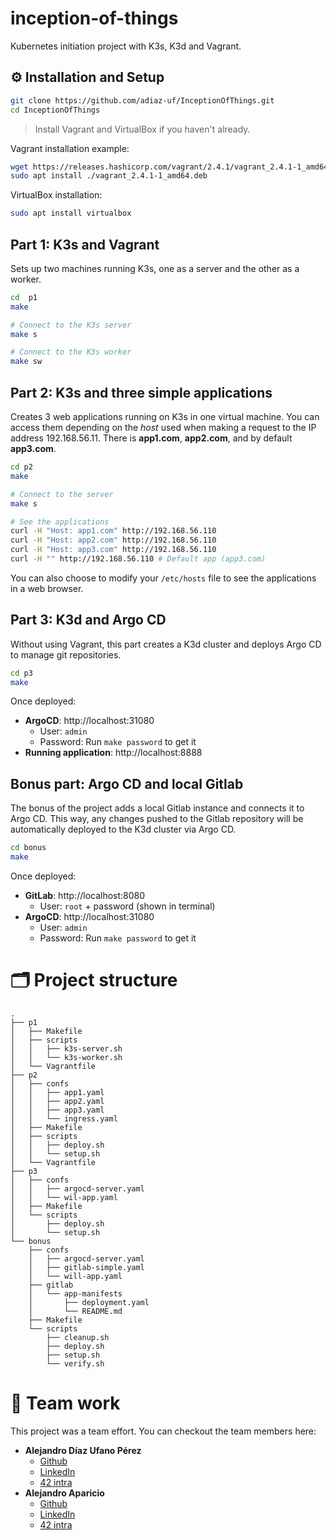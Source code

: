 # inception-of-things

Kubernetes initiation project with K3s, K3d and Vagrant.

## ⚙️ Installation and Setup

```bash
git clone https://github.com/adiaz-uf/InceptionOfThings.git
cd InceptionOfThings
```

> Install Vagrant and VirtualBox if you haven't already.

Vagrant installation example:

```bash
wget https://releases.hashicorp.com/vagrant/2.4.1/vagrant_2.4.1-1_amd64.deb
sudo apt install ./vagrant_2.4.1-1_amd64.deb
```

VirtualBox installation:

```bash
sudo apt install virtualbox
```

## Part 1: K3s and Vagrant

Sets up two machines running K3s, one as a server and the other as a worker.

```bash
cd  p1
make

# Connect to the K3s server
make s

# Connect to the K3s worker
make sw
```

## Part 2: K3s and three simple applications

Creates 3 web applications running on K3s in one virtual machine. You can access them depending on the _host_ used when making a request to the IP address 192.168.56.11. There is **app1.com**, **app2.com**, and by default **app3.com**.

```bash
cd p2
make

# Connect to the server
make s

# See the applications
curl -H "Host: app1.com" http://192.168.56.110
curl -H "Host: app2.com" http://192.168.56.110
curl -H "Host: app3.com" http://192.168.56.110
curl -H "" http://192.168.56.110 # Default app (app3.com)
```

You can also choose to modify your `/etc/hosts` file to see the applications in a web browser.

## Part 3: K3d and Argo CD

Without using Vagrant, this part creates a K3d cluster and deploys Argo CD to manage git repositories.

```bash
cd p3
make
```

Once deployed:

-   **ArgoCD**: http://localhost:31080
    -   User: `admin`
    -   Password: Run `make password` to get it
-   **Running application**: http://localhost:8888

## Bonus part: Argo CD and local Gitlab

The bonus of the project adds a local Gitlab instance and connects it to Argo CD. This way, any changes pushed to the Gitlab repository will be automatically deployed to the K3d cluster via Argo CD.

```bash
cd bonus
make
```

Once deployed:

-   **GitLab**: http://localhost:8080
    -   User: `root` + password (shown in terminal)
-   **ArgoCD**: http://localhost:31080
    -   User: `admin`
    -   Password: Run `make password` to get it

# 🗂️ Project structure

```
.
├── p1
│   ├── Makefile
│   ├── scripts
│   │   ├── k3s-server.sh
│   │   └── k3s-worker.sh
│   └── Vagrantfile
├── p2
│   ├── confs
│   │   ├── app1.yaml
│   │   ├── app2.yaml
│   │   ├── app3.yaml
│   │   └── ingress.yaml
│   ├── Makefile
│   ├── scripts
│   │   ├── deploy.sh
│   │   └── setup.sh
│   └── Vagrantfile
├── p3
│   ├── confs
│   │   ├── argocd-server.yaml
│   │   └── wil-app.yaml
│   ├── Makefile
│   └── scripts
│       ├── deploy.sh
│       └── setup.sh
└── bonus
    ├── confs
    │   ├── argocd-server.yaml
    │   ├── gitlab-simple.yaml
    │   └── will-app.yaml
    ├── gitlab
    │   └── app-manifests
    │       ├── deployment.yaml
    │       └── README.md
    ├── Makefile
    └── scripts
        ├── cleanup.sh
        ├── deploy.sh
        ├── setup.sh
        └── verify.sh
```

# 💪 Team work

This project was a team effort. You can checkout the team members here:

-   **Alejandro Díaz Ufano Pérez**
    -   [Github](https://github.com/adiaz-uf)
    -   [LinkedIn](https://www.linkedin.com/in/alejandro-d%C3%ADaz-35a996303/)
    -   [42 intra](https://profile.intra.42.fr/users/adiaz-uf)
-   **Alejandro Aparicio**
    -   [Github](https://github.com/magnitopic)
    -   [LinkedIn](https://www.linkedin.com/in/magnitopic/)
    -   [42 intra](https://profile.intra.42.fr/users/alaparic)

